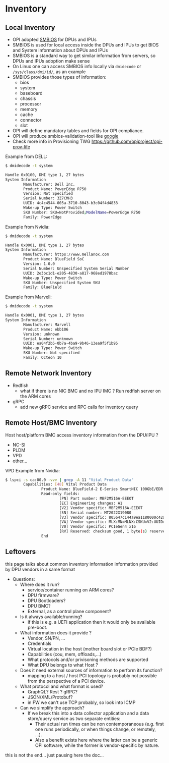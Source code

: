 # Inventory

## Local Inventory

- OPI adopted [SMBIOS](https://www.dmtf.org/standards/smbios) for DPUs and IPUs
- SMBIOS is used for local access inside the DPUs and IPUs to get BIOS and System information about DPUs and IPUs
- SMBIOS is a standard way to get similar information from servers, so DPUs and IPUs adoption make sense
- On Linux one can access SMBIOS info locally via `dmidecode` or `/sys/class/dmi/id/`, as an example
- SMBIOS provides those types of information:
  - bios
  - system
  - baseboard
  - chassis
  - processor
  - memory
  - cache
  - connector
  - slot
- OPI will define mandatory tables and fields for OPI compliance.
- OPI will produce smbios-validation-tool like [google](https://github.com/google/smbios-validation-tool)
- Check more info in Provisioning TWG <https://github.com/opiproject/opi-prov-life>

Example from DELL:

```bash
$ dmidecode -t system

Handle 0x0100, DMI type 1, 27 bytes
System Information
        Manufacturer: Dell Inc.
        Product Name: PowerEdge R750
        Version: Not Specified
        Serial Number: 3Z7CMH3
        UUID: 4c4c4544-005a-3710-8043-b3c04f4d4833
        Wake-up Type: Power Switch
        SKU Number: SKU=NotProvided;ModelName=PowerEdge R750
        Family: PowerEdge
```

Example from Nvidia:

```bash
$ dmidecode -t system

Handle 0x0001, DMI type 1, 27 bytes
System Information
        Manufacturer: https://www.mellanox.com
        Product Name: BlueField SoC
        Version: 1.0.0
        Serial Number: Unspecified System Serial Number
        UUID: 2e3bc1d1-e205-4830-a817-968ed1978bac
        Wake-up Type: Power Switch
        SKU Number: Unspecified System SKU
        Family: BlueField
```

Example from Marvell:

```bash
$ dmidecode -t system

Handle 0x0001, DMI type 1, 27 bytes
System Information
        Manufacturer: Marvell
        Product Name: ebb106
        Version: unknown
        Serial Number: unknown
        UUID: ea04f2b5-0b7a-4ba9-9b46-13ea9f5f1b95
        Wake-up Type: Power Switch
        SKU Number: Not specified
        Family: Octeon 10
```

## Remote Network Inventory

- Redfish
  - what if there is no NIC BMC and no IPU IMC ? Run redfish server on the ARM cores
- gRPC
  - add new gRPC service and RPC calls for inventory query

## Remote Host/BMC Inventory

Host host/platform BMC access inventory information from the DPU/IPU ?

- NC-SI
- PLDM
- VPD
- other...

VPD Example from Nvidia:

```bash
$ lspci -s ca:00.0 -vvv | grep -A 11 "Vital Product Data"
        Capabilities: [48] Vital Product Data
                Product Name: BlueField-2 E-Series SmartNIC 100GbE/EDR VPI Dual-Port QSFP56, PCIe Gen4 x16, Crypto Enabled, 16GB on-board DDR, FHHL
                Read-only fields:
                        [PN] Part number: MBF2M516A-EEEOT
                        [EC] Engineering changes: A1
                        [V2] Vendor specific: MBF2M516A-EEEOT
                        [SN] Serial number: MT2022X19080
                        [V3] Vendor specific: 805647c144a9ea1180000c42a198b662
                        [VA] Vendor specific: MLX:MN=MLNX:CSKU=V2:UUID=V3:PCI=V0:MODL=BF2M526A
                        [V0] Vendor specific: PCIeGen4 x16
                        [RV] Reserved: checksum good, 1 byte(s) reserved
                End
```

## Leftovers

this page talks about common inventory information information provided by DPU vendors in a same format

- Questions:
  - Where does it run?
    - service/container running on ARM cores?
    - DPU firmware?
    - DPU Bootloaders?
    - DPU BMC?
    - External, as a control plane component?
  - Is it always available/running?
    - if this is e.g. a UEFI application then it would only be available pre-boot.
  - What information does it provide ?
    - Vendor, SN/PN, ...
    - Credentials
    - Virtual location in the host (mother board slot or PCIe BDF?)
    - Capabilities (cou, mem, offloads,...)
    - What protocols and/or privisoning methods are supported
    - What DPU belongs to what Host ?
  - Does it need external sources of information to perform its function?
    - mapping to a host / host PCI topology is probably not possible from the perspective of a PCI device.
  - What protocol and what format is used?
    - GraphQL? Rest ? gRPC?
    - JSON/XML/Protobuf?
    - in FW we can't use TCP probably, so look into ICMP
  - Can we simplify the approach?
    - If we break this into a data collector application and a data store/query service as two separate entities:
      - Their actual run times can be non contemporaneous (e.g. first one runs periodically, or when things change, or remotely, ...).
      - Also a benefit exists here where the latter can be a generic OPI software, while the former is vendor-specific by nature.

this is not the end... just pausing here the doc...
